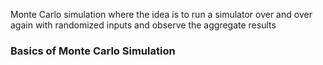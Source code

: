 Monte Carlo simulation where the idea is to run a simulator over and over again with randomized inputs and observe the aggregate results

### Basics of Monte Carlo Simulation